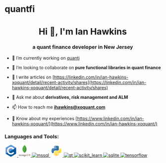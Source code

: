 # quantfi
<h1 align="center">Hi 👋, I'm Ian Hawkins</h1>
<h3 align="center">a quant finance developer in New Jersey</h3>

- 🔭 I’m currently working on [quanti](https://github.com/ianxoquant/quantfi)

- 👯 I’m looking to collaborate on **pure functional libraries in quant finance**

- 📝 I write articles on [https://linkedin.com/in/ian-hawkins-xoquant/detail/recent-activity/shares](https://linkedin.com/in/ian-hawkins-xoquant/detail/recent-activity/shares)

- 💬 Ask me about **derivatives, risk management and ALM**

- 📫 How to reach me **ihawkins@xoquant.com**

- 📄 Know about my experiences [https://www.linkedin.com/in/ian-hawkins-xoquant/](https://www.linkedin.com/in/ian-hawkins-xoquant/)


<h3 align="left">Languages and Tools:</h3>
<p align="left"> <a href="https://www.cprogramming.com/" target="_blank"> <img src="https://raw.githubusercontent.com/devicons/devicon/master/icons/c/c-original.svg" alt="c" width="40" height="40"/> </a> <a href="https://www.mongodb.com/" target="_blank"> <img src="https://raw.githubusercontent.com/devicons/devicon/master/icons/mongodb/mongodb-original-wordmark.svg" alt="mongodb" width="40" height="40"/> </a> <a href="https://www.microsoft.com/en-us/sql-server" target="_blank"> <img src="https://www.svgrepo.com/show/303229/microsoft-sql-server-logo.svg" alt="mssql" width="40" height="40"/> </a> <a href="https://www.python.org" target="_blank"> <img src="https://raw.githubusercontent.com/devicons/devicon/master/icons/python/python-original.svg" alt="python" width="40" height="40"/> </a> <a href="https://www.qt.io/" target="_blank"> <img src="https://upload.wikimedia.org/wikipedia/commons/0/0b/Qt_logo_2016.svg" alt="qt" width="40" height="40"/> </a> <a href="https://scikit-learn.org/" target="_blank"> <img src="https://upload.wikimedia.org/wikipedia/commons/0/05/Scikit_learn_logo_small.svg" alt="scikit_learn" width="40" height="40"/> </a> <a href="https://www.sqlite.org/" target="_blank"> <img src="https://www.vectorlogo.zone/logos/sqlite/sqlite-icon.svg" alt="sqlite" width="40" height="40"/> </a> <a href="https://www.tensorflow.org" target="_blank"> <img src="https://www.vectorlogo.zone/logos/tensorflow/tensorflow-icon.svg" alt="tensorflow" width="40" height="40"/> </a> </p>

